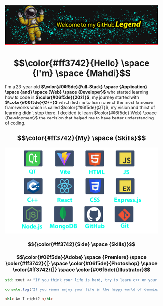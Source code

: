 ![Me](Header.png)
# $$\color{#ff3742}{Hello} \space {I'm} \space {Mahdi}$$

I'm a 23-year-old **$\color{#06f5de}{Full-Stack} \space {Application} \space {and} \space {Web} \space {Developer}$** who started learning how to code in **$\color{#06f5de}{2021}$**, my journey started with **$\color{#06f5de}{C++}$** which led me to learn one of the most famouse frameworks which is called $\color{#06f5de}{QT}$, my vision and thirst of learning didn't stop there.
I decided to learn $\color{#06f5de}{Web} \space {Development}$ the decision that helped me to have better understanding of coding.

## $$\color{#ff3742}{My} \space {Skills}$$
![Me](Skills.png)
### $${\color{#ff3742}{Side} \space {Skills}}$$
### $$\color{#06f5de}{Adobe} \space {Premiere} \space \color{#ff3742}{|} \space \color{#06f5de}{Photoshop} \space \color{#ff3742}{|} \space \color{#06f5de}{Illustrator}$$

```cpp
std::cout << "If you think your life is hard, try to learn c++ on your own" << std::endl;
```
```js
console.log("If you wanna enjoy your life in the happy world of dummies, learn a high-end programming language");
```
```html
<h1> Am I right? </h1>
```

